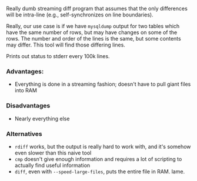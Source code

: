 Really dumb streaming diff program that assumes that the only differences will be intra-line (e.g.,
self-synchronizes on line boundaries).

Really, our use case is if we have `mysqldump` output for two tables which have the same number of rows,
but may have changes on some of the rows. The number and order of the lines is the same, but some contents may
differ. This tool will find those differing lines.

Prints out status to stderr every 100k lines.

### Advantages:

 - Everything is done in a streaming fashion; doesn't have to pull giant files into RAM

### Disadvantages

 - Nearly everything else

### Alternatives

 - `rdiff` works, but the output is really hard to work with, and it's somehow even slower than this naive tool
 - `cmp` doesn't give enough information and requires a lot of scripting to actually find useful information
 - `diff`, even with `--speed-large-files`, puts the entire file in RAM. lame.
